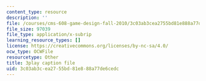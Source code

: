 ```yaml
---
content_type: resource
description: ''
file: /courses/cms-608-game-design-fall-2010/3c03ab3cea2755bd81e888a77de6cedc_68565.vtt
file_size: 97039
file_type: application/x-subrip
learning_resource_types: []
license: https://creativecommons.org/licenses/by-nc-sa/4.0/
ocw_type: OCWFile
resourcetype: Other
title: 3play caption file
uid: 3c03ab3c-ea27-55bd-81e8-88a77de6cedc
---
```

